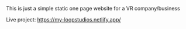 This is just a simple static one page website for a VR company/business

Live project: https://my-loopstudios.netlify.app/
